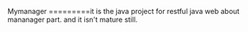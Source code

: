 Mymanager
=========it is the java project for restful java web about mananager part.
and it isn't mature still.


